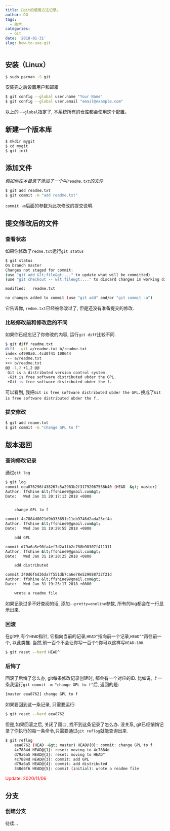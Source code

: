 ```yaml
---
title: 🍎git的使用方法记录。
author: DG
tags:
  - 技术
categories:
  - Git
date: '2018-01-31'
slug: how-to-use-git
---
```


## 安装（Linux）
```bash
$ sudo pacman -S git
```
安装完之后设置用户和邮箱
```bash
$ git config --global user.name "Your Name"
$ git config --global user.email "email@example.com"
```

以上的 `--global`指定了, 本系统所有的仓库都会使用这个配置。

## 新建一个版本库
```bash
$ mkdir mygit
$ cd mygit
$ git init
```

## 添加文件

_假如你在本目录下添加了一个叫`readme.txt`的文件_

```bash
$ git add readme.txt
$ git commit -m "add readme.txt"
```

`commit -m`后面的参数为此次修改的提交说明.

## 提交修改后的文件

### 查看状态

如果你修改了`redme.txt`运行`git status`

```bash
$ git status
On branch master
Changes not staged for commit:
(use "git add &lt;file&gt;..." to update what will be committed)
(use "git checkout -- &lt;file&gt;..." to discard changes in working directory)

modified:   readme.txt

no changes added to commit (use "git add" and/or "git commit -a")
```

它告诉你, `redme.txt`已经被修改过了, 但是还没有准备提交的修改.

### 比较修改前和修改后的不同

如果你已经忘记了你修改的内容, 运行`git diff`比较不同.

```bash
$ git diff readme.txt
diff --git a/readme.txt b/readme.txt
index c4990a0..4cd0f41 100644
--- a/readme.txt
+++ b/readme.txt
@@ -1,2 +1,2 @@
 Git is a distributed version control system.
 -Git is free software distributed ubder the GPL.
 +Git is free software distributed ubder the f.
```

可以看到, 我把`Git is free software distributed ubder the GPL.`换成了`Git is free software distributed ubder the f.`.

### 提交修改

```bash
$ git add reame.txt
$ git commit -m "change GPL to f"
```


## 版本退回

### 查询修改记录

通过`git log`

```bash
$ git log
commit eea876296f438267c5a2983b2f31792067558b40 (HEAD -&gt; master)
Author: ffshine &lt;ffshine9@gmail.com&gt;
Date:   Wed Jan 31 20:17:13 2018 +0800


    change GPL to f

commit 4c7884d8021d9b333651c11eb9746d2ada23cf4a
Author: ffshine &lt;ffshine9@gmail.com&gt;
Date:   Wed Jan 31 19:29:55 2018 +0800

    add GPL

commit d79a6a5e90fa4ef7d2a1fb2c788b98307f411311
Author: ffshine &lt;ffshine9@gmail.com&gt;
Date:   Wed Jan 31 19:28:25 2018 +0800

    add distributed

commit 340d6f6d36da7f551db7ca6e78e529088732f21d
Author: ffshine &lt;ffshine9@gmail.com&gt;
Date:   Wed Jan 31 19:25:17 2018 +0800

    wrote a readme file
```


如果记录过多不好查阅的话, 添加`--pretty=oneline`参数, 所有的log都会在一行显示出来.

### 回滚

在git中,有个`HEAD`指针, 它指向当前的记录,`HEAD^`指向前一个记录,`HEAD^^`再往前一个, 以此类推. 当然,前一百个不会让你写一百个^,你可以这样写`HEAD~100`.

```bash
$ git raset --hard HEAD^
```


### 后悔了

回滚了后悔了怎么办, git每条修改记录创建时, 都会有一个对应的ID. 比如说, 上一条我运行`git commit -m "change GPL to f"`后, 返回的是:

```bash
[master eea8762] change GPL to f
```


如果要回到这一条记录, 只需要运行:

```bash
$ git reset --hard eea8762
```


但是,如果回滚之后, 关闭了窗口, 找不到这条记录了怎么办. 没关系, git已经悄悄记录了你执行的每一条命令,只需要通过`git reflog`就能查询出来.

```bash
$ git reflog
    eea8762 (HEAD -&gt; master) HEAD@{0}: commit: change GPL to f
    4c7884d HEAD@{1}: reset: moving to 4c7884d
    d79a6a5 HEAD@{2}: reset: moving to HEAD^
    4c7884d HEAD@{3}: commit: add GPL
    d79a6a5 HEAD@{4}: commit: add distributed
    340d6f6 HEAD@{5}: commit (initial): wrote a readme file
```

<p style="color:red">Update: 2020/11/06</p>

## 分支

### 创建分支

待续...

